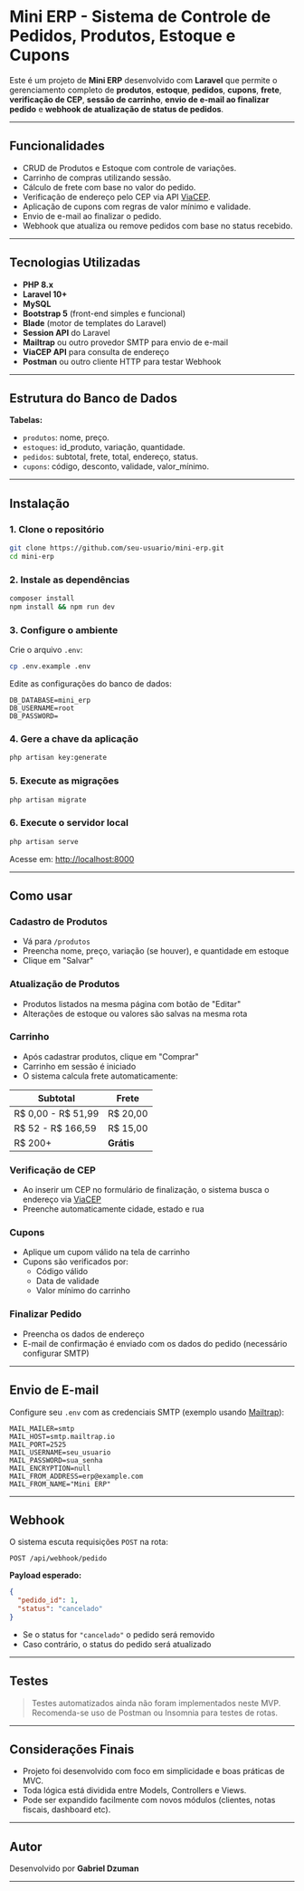 #  Mini ERP - Sistema de Controle de Pedidos, Produtos, Estoque e Cupons

Este é um projeto de **Mini ERP** desenvolvido com **Laravel** que permite o gerenciamento completo de **produtos**, **estoque**, **pedidos**, **cupons**, **frete**, **verificação de CEP**, **sessão de carrinho**, **envio de e-mail ao finalizar pedido** e **webhook de atualização de status de pedidos**.

---

##  Funcionalidades

- CRUD de Produtos e Estoque com controle de variações.
- Carrinho de compras utilizando sessão.
- Cálculo de frete com base no valor do pedido.
- Verificação de endereço pelo CEP via API [ViaCEP](https://viacep.com.br/).
- Aplicação de cupons com regras de valor mínimo e validade.
- Envio de e-mail ao finalizar o pedido.
- Webhook que atualiza ou remove pedidos com base no status recebido.

---

##  Tecnologias Utilizadas

- **PHP 8.x**
- **Laravel 10+**
- **MySQL**
- **Bootstrap 5** (front-end simples e funcional)
- **Blade** (motor de templates do Laravel)
- **Session API** do Laravel
- **Mailtrap** ou outro provedor SMTP para envio de e-mail
- **ViaCEP API** para consulta de endereço
- **Postman** ou outro cliente HTTP para testar Webhook

---

##  Estrutura do Banco de Dados

**Tabelas:**

- `produtos`: nome, preço.
- `estoques`: id_produto, variação, quantidade.
- `pedidos`: subtotal, frete, total, endereço, status.
- `cupons`: código, desconto, validade, valor_mínimo.

---

##  Instalação

### 1. Clone o repositório

```bash
git clone https://github.com/seu-usuario/mini-erp.git
cd mini-erp
```

### 2. Instale as dependências

```bash
composer install
npm install && npm run dev
```

### 3. Configure o ambiente

Crie o arquivo `.env`:

```bash
cp .env.example .env
```

Edite as configurações do banco de dados:

```env
DB_DATABASE=mini_erp
DB_USERNAME=root
DB_PASSWORD=
```

### 4. Gere a chave da aplicação

```bash
php artisan key:generate
```

### 5. Execute as migrações

```bash
php artisan migrate
```

### 6. Execute o servidor local

```bash
php artisan serve
```

Acesse em: [http://localhost:8000](http://localhost:8000)

---

##  Como usar

### Cadastro de Produtos

- Vá para `/produtos`
- Preencha nome, preço, variação (se houver), e quantidade em estoque
- Clique em "Salvar"

### Atualização de Produtos

- Produtos listados na mesma página com botão de "Editar"
- Alterações de estoque ou valores são salvas na mesma rota

### Carrinho

- Após cadastrar produtos, clique em "Comprar"
- Carrinho em sessão é iniciado
- O sistema calcula frete automaticamente:

| Subtotal           | Frete      |
|--------------------|------------|
| R$ 0,00 - R$ 51,99 | R$ 20,00   |
| R$ 52 - R$ 166,59  | R$ 15,00   |
| R$ 200+            | **Grátis** |

### Verificação de CEP

- Ao inserir um CEP no formulário de finalização, o sistema busca o endereço via [ViaCEP](https://viacep.com.br/)
- Preenche automaticamente cidade, estado e rua

### Cupons

- Aplique um cupom válido na tela de carrinho
- Cupons são verificados por:
  - Código válido
  - Data de validade
  - Valor mínimo do carrinho

### Finalizar Pedido

- Preencha os dados de endereço
- E-mail de confirmação é enviado com os dados do pedido (necessário configurar SMTP)

---

##  Envio de E-mail

Configure seu `.env` com as credenciais SMTP (exemplo usando [Mailtrap](https://mailtrap.io)):

```env
MAIL_MAILER=smtp
MAIL_HOST=smtp.mailtrap.io
MAIL_PORT=2525
MAIL_USERNAME=seu_usuario
MAIL_PASSWORD=sua_senha
MAIL_ENCRYPTION=null
MAIL_FROM_ADDRESS=erp@example.com
MAIL_FROM_NAME="Mini ERP"
```

---

##  Webhook

O sistema escuta requisições `POST` na rota:

```
POST /api/webhook/pedido
```

**Payload esperado:**

```json
{
  "pedido_id": 1,
  "status": "cancelado"
}
```

- Se o status for `"cancelado"` o pedido será removido
- Caso contrário, o status do pedido será atualizado

---

##  Testes

> Testes automatizados ainda não foram implementados neste MVP. Recomenda-se uso de Postman ou Insomnia para testes de rotas.

---

## Considerações Finais

- Projeto foi desenvolvido com foco em simplicidade e boas práticas de MVC.
- Toda lógica está dividida entre Models, Controllers e Views.
- Pode ser expandido facilmente com novos módulos (clientes, notas fiscais, dashboard etc).

---

##  Autor

Desenvolvido por **Gabriel Dzuman**  

---
